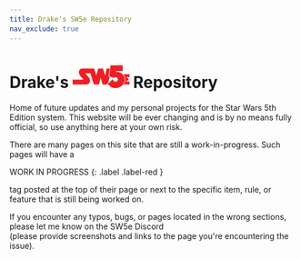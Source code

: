 ```yaml
---
title: Drake's SW5e Repository
nav_exclude: true
---
```


# Drake's <img src='Images/sw5e-logo.png' style= 'float:; width:100px;'> Repository

Home of future updates and my personal projects for the Star Wars 5th Edition system. This website will be ever changing and is by no means fully official, so use anything here at your own risk.

There are many pages on this site that are still a work-in-progress. Such pages will have a 

WORK IN PROGRESS 
{: .label .label-red } 

tag posted at the top of their page or next to the specific item, rule, or feature that is still being worked on.

If you encounter any typos, bugs, or pages located in the wrong sections, please let me know on the SW5e Discord <br>(please provide screenshots and links to the page you're encountering the issue).